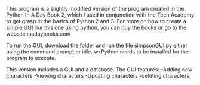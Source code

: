 This program is a slightly modified version of the program created in the Python In A Day Book 2,
which I used in conjunction with the Tech Academy to get grasp in the basics of Python 2 and 3.
For more on how to create a simple GUI like this one using python, you can buy the books or go to the website inadaybooks.com

To run the GUI, download the folder and run the file simpsonGUI.py either using the command prompt or idle.
wxPython needs to be installed for the program to execute.

This version includes a GUI and a database.
The GUI features:
  -Adding new characters
  -Viewing characters
  -Updating characters
  -deleting characters.
